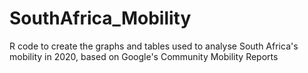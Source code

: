 # SouthAfrica_Mobility
R code to create the graphs and tables used to analyse South Africa's mobility in 2020, based on Google's Community Mobility Reports
